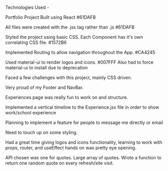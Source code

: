 Technologies Used -

Portfolio Project Built using React #61DAFB

All files were created with the .jsx tag rather than .js #61DAFB

Styled the project using basic CSS. Each Component has it's own correlating CSS file. #1572B6 

Implemented Routing to allow navigation throughout the App. #CA4245

Used material-ui to render logos and icons. #007FFF
Also had to force material-ui to install due to deprecation

Faced a few challenges with this project, mainly CSS driven.

Very proud of my Footer and NavBar.

Experiences page was really fun to work on and structure. 


Implemented a vertical timeline to the Experience.jsx file in order to show work/school experience

Planning to implement a feature for people to message me directly or email

Need to touch up on some styling. 

Had a great time giving logos and icons functionality, learning to work with props, router, and useEffect hands on was pretty eye opening.

API chosen was one for quotes. Large array of quotes. Wrote a function to return one random quote on every refresh/site visit.

